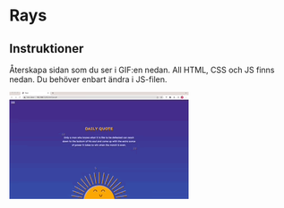 # Rays

## Instruktioner

Återskapa sidan som du ser i GIF:en nedan. All HTML, CSS och JS finns nedan. Du behöver enbart ändra i JS-filen.

![alt](rays.gif)